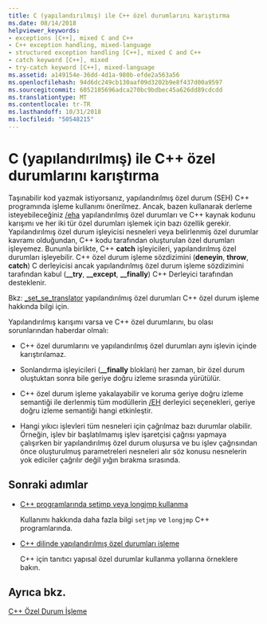 ```yaml
---
title: C (yapılandırılmış) ile C++ özel durumlarını karıştırma
ms.date: 08/14/2018
helpviewer_keywords:
- exceptions [C++], mixed C and C++
- C++ exception handling, mixed-language
- structured exception handling [C++], mixed C and C++
- catch keyword [C++], mixed
- try-catch keyword [C++], mixed-language
ms.assetid: a149154e-36dd-4d1a-980b-efde2a563a56
ms.openlocfilehash: 94d6dc249cb130aaf09d3202b9e8f437d00a9597
ms.sourcegitcommit: 6052185696adca270bc9bdbec45a626dd89cdcdd
ms.translationtype: MT
ms.contentlocale: tr-TR
ms.lasthandoff: 10/31/2018
ms.locfileid: "50548215"
---
```

# <a name="mixing-c-structured-and-c-exceptions"></a>C (yapılandırılmış) ile C++ özel durumlarını karıştırma

Taşınabilir kod yazmak istiyorsanız, yapılandırılmış özel durum (SEH) C++ programında işleme kullanımı önerilmez. Ancak, bazen kullanarak derleme isteyebileceğiniz [/eha](../build/reference/eh-exception-handling-model.md) yapılandırılmış özel durumları ve C++ kaynak kodunu karışımı ve her iki tür özel durumları işlemek için bazı özellik gerekir. Yapılandırılmış özel durum işleyicisi nesneleri veya belirlenmiş özel durumlar kavramı olduğundan, C++ kodu tarafından oluşturulan özel durumları işleyemez. Bununla birlikte, C++ **catch** işleyicileri, yapılandırılmış özel durumları işleyebilir. C++ özel durum işleme sözdizimini (**deneyin**, **throw**, **catch**) C derleyicisi ancak yapılandırılmış özel durum işleme sözdizimini tarafından kabul (**__try**, **__except**, **__finally**) C++ Derleyici tarafından desteklenir.

Bkz: [_set_se_translator](../c-runtime-library/reference/set-se-translator.md) yapılandırılmış özel durumları C++ özel durum işleme hakkında bilgi için.

Yapılandırılmış karışımı varsa ve C++ özel durumlarını, bu olası sorunlarından haberdar olmalı:

- C++ özel durumlarını ve yapılandırılmış özel durumları aynı işlevin içinde karıştırılamaz.

- Sonlandırma işleyicileri (**__finally** blokları) her zaman, bir özel durum oluştuktan sonra bile geriye doğru izleme sırasında yürütülür.

- C++ özel durum işleme yakalayabilir ve koruma geriye doğru izleme semantiği ile derlenmiş tüm modüllerin [/EH](../build/reference/eh-exception-handling-model.md) derleyici seçenekleri, geriye doğru izleme semantiği hangi etkinleştir.

- Hangi yıkıcı işlevleri tüm nesneleri için çağrılmaz bazı durumlar olabilir. Örneğin, işlev bir başlatılmamış işlev işaretçisi çağrısı yapmaya çalışırken bir yapılandırılmış özel durum oluşursa ve bu işlev çağrısından önce oluşturulmuş parametreleri nesneleri alır söz konusu nesnelerin yok ediciler çağrılır değil yığın bırakma sırasında.

## <a name="next-steps"></a>Sonraki adımlar

- [C++ programlarında setjmp veya longjmp kullanma](../cpp/using-setjmp-longjmp.md)

  Kullanımı hakkında daha fazla bilgi `setjmp` ve `longjmp` C++ programlarında.

- [C++ dilinde yapılandırılmış özel durumları işleme](../cpp/exception-handling-differences.md)

  C++ için tanıtıcı yapısal özel durumlar kullanma yollarına örneklere bakın.

## <a name="see-also"></a>Ayrıca bkz.

[C++ Özel Durum İşleme](../cpp/cpp-exception-handling.md)
